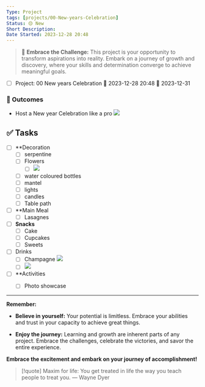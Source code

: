 ```yaml
---
Type: Project
tags: [projects/00-New-years-Celebration]
Status: 🟡 New
Short Description:
Date Started: 2023-12-28 20:48
---
```

> 🌟 **Embrace the Challenge:** 
> This project is your opportunity to transform aspirations into reality. Embark on a journey of growth and discovery, where your skills and determination converge to achieve meaningful goals.

- [ ] Project: 00 New years Celebration 🛫 2023-12-28 20:48  📅 2023-12-31 

### 🏁 Outcomes
- Host a New year Celebration like a pro
![](https://i.imgur.com/PMJbSkJ.png)

## ✅ **Tasks**

- [ ] **Decoration
	- [ ] serpentine
	- [ ] Flowers 
		- [ ] ![](https://i.imgur.com/aNmC50e.png)

	- [ ] water coloured bottles
	- [ ] mantel
	- [ ] lights
	- [ ] candles
	- [ ] Table path
- [ ] **Main Meal
	- [ ] Lasagnes
- [ ] **Snacks**
	- [ ] Cake
	- [ ] Cupcakes
	- [ ] Sweets
- [ ] Drinks
	- [ ] Champagne ![](https://i.imgur.com/FoCrG2v.png)
	- [ ] ![](https://i.imgur.com/EoEnHyY.png)

- [ ] **Activities
	- [ ] Photo showcase


---
**Remember:**

- **Believe in yourself:** Your potential is limitless. Embrace your abilities and trust in your capacity to achieve great things.

- **Enjoy the journey:** Learning and growth are inherent parts of any project. Embrace the challenges, celebrate the victories, and savor the entire experience.

**Embrace the excitement and embark on your journey of accomplishment!**

> [!quote] Maxim for life: You get treated in life the way you teach people to treat you.
> — Wayne Dyer
